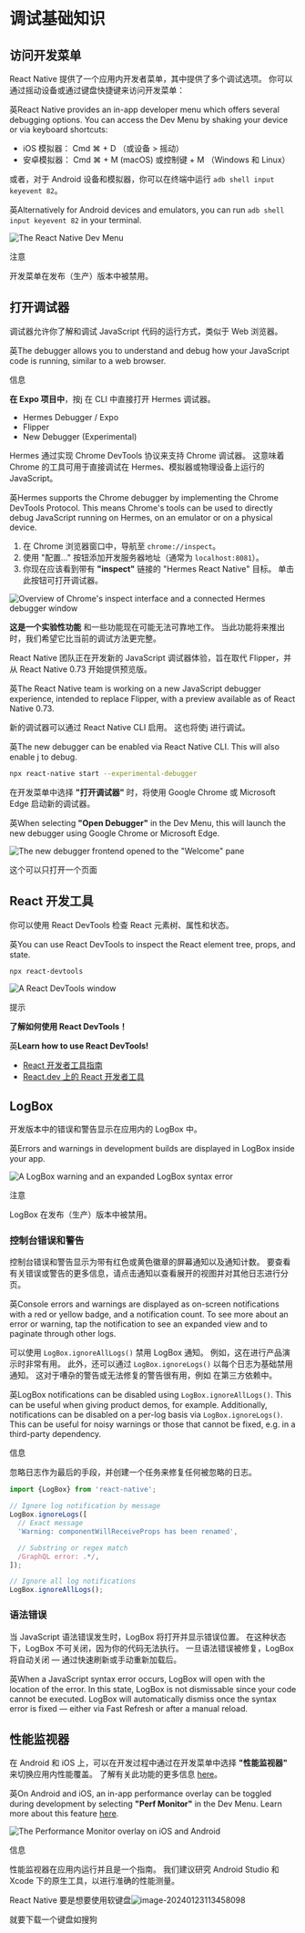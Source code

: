 # 调试基础知识

## 访问开发菜单[](https://rn.nodejs.cn/docs/debugging?js-debugger=hermes#accessing-the-dev-menu)

React Native 提供了一个应用内开发者菜单，其中提供了多个调试选项。 你可以通过摇动设备或通过键盘快捷键来访问开发菜单：

英React Native provides an in-app developer menu which offers several debugging options. You can access the Dev Menu by shaking your device or via keyboard shortcuts:

- iOS 模拟器： Cmd ⌘ + D （或设备 > 摇动）
- 安卓模拟器： Cmd ⌘ + M (macOS) 或控制键 + M （Windows 和 Linux）

或者，对于 Android 设备和模拟器，你可以在终端中运行 `adb shell input keyevent 82`。

英Alternatively for Android devices and emulators, you can run `adb shell input keyevent 82` in your terminal.

![The React Native Dev Menu](https://rn.nodejs.cn/assets/images/debugging-dev-menu-2453a57e031a9da86b2ed42f16ffe82a.jpg)

注意

开发菜单在发布（生产）版本中被禁用。

## 打开调试器[](https://rn.nodejs.cn/docs/debugging?js-debugger=hermes#opening-the-debugger)

调试器允许你了解和调试 JavaScript 代码的运行方式，类似于 Web 浏览器。

英The debugger allows you to understand and debug how your JavaScript code is running, similar to a web browser.

信息

**在 Expo 项目中**，按j 在 CLI 中直接打开 Hermes 调试器。

- Hermes Debugger / Expo
- Flipper
- New Debugger (Experimental)

Hermes 通过实现 Chrome DevTools 协议来支持 Chrome 调试器。 这意味着 Chrome 的工具可用于直接调试在 Hermes、模拟器或物理设备上运行的 JavaScript。

英Hermes supports the Chrome debugger by implementing the Chrome DevTools Protocol. This means Chrome's tools can be used to directly debug JavaScript running on Hermes, on an emulator or on a physical device.

1. 在 Chrome 浏览器窗口中，导航至 `chrome://inspect`。
2. 使用 "配置..." 按钮添加开发服务器地址（通常为 `localhost:8081`）。
3. 你现在应该看到带有 **"inspect"** 链接的 "Hermes React Native" 目标。 单击此按钮可打开调试器。

![Overview of Chrome&#39;s inspect interface and a connected Hermes debugger window](https://rn.nodejs.cn/assets/images/debugging-hermes-debugger-instructions-98680a9a8eb0f1f522f290c89f7445d7.jpg)



**这是一个实验性功能** 和一些功能现在可能无法可靠地工作。 当此功能将来推出时，我们希望它比当前的调试方法更完整。

React Native 团队正在开发新的 JavaScript 调试器体验，旨在取代 Flipper，并从 React Native 0.73 开始提供预览版。

英The React Native team is working on a new JavaScript debugger experience, intended to replace Flipper, with a preview available as of React Native 0.73.

新的调试器可以通过 React Native CLI 启用。 这也将使j 进行调试。

英The new debugger can be enabled via React Native CLI. This will also enable j to debug.

```sh
npx react-native start --experimental-debugger
```



在开发菜单中选择 **"打开调试器"** 时，将使用 Google Chrome 或 Microsoft Edge 启动新的调试器。

英When selecting **"Open Debugger"** in the Dev Menu, this will launch the new debugger using Google Chrome or Microsoft Edge.

![The new debugger frontend opened to the &quot;Welcome&quot; pane](https://rn.nodejs.cn/assets/images/debugging-debugger-welcome-28bc7e9bed8673f606577509e0a6a86c.jpg)

这个可以只打开一个页面





## React 开发工具[](https://rn.nodejs.cn/docs/debugging?js-debugger=hermes#react-devtools)

你可以使用 React DevTools 检查 React 元素树、属性和状态。

英You can use React DevTools to inspect the React element tree, props, and state.

```sh
npx react-devtools
```



![A React DevTools window](https://rn.nodejs.cn/assets/images/debugging-react-devtools-blank-be83571bd8202ea4207efdfc6b1d3920.jpg)

提示

**了解如何使用 React DevTools！**

英**Learn how to use React DevTools!**

- [React 开发者工具指南](https://rn.nodejs.cn/docs/next/react-devtools)
- [React.dev 上的 React 开发者工具](https://react.nodejs.cn/learn/react-developer-tools)

## LogBox[](https://rn.nodejs.cn/docs/debugging?js-debugger=hermes#logbox)

开发版本中的错误和警告显示在应用内的 LogBox 中。

英Errors and warnings in development builds are displayed in LogBox inside your app.

![A LogBox warning and an expanded LogBox syntax error](https://rn.nodejs.cn/assets/images/debugging-logbox-f580603e5bd596a2b9bc2f0d6103afa0.jpg)

注意

LogBox 在发布（生产）版本中被禁用。

### 控制台错误和警告[](https://rn.nodejs.cn/docs/debugging?js-debugger=hermes#console-errors-and-warnings)

控制台错误和警告显示为带有红色或黄色徽章的屏幕通知以及通知计数。 要查看有关错误或警告的更多信息，请点击通知以查看展开的视图并对其他日志进行分页。

英Console errors and warnings are displayed as on-screen notifications with a red or yellow badge, and a notification count. To see more about an error or warning, tap the notification to see an expanded view and to paginate through other logs.

可以使用 `LogBox.ignoreAllLogs()` 禁用 LogBox 通知。 例如，这在进行产品演示时非常有用。 此外，还可以通过 `LogBox.ignoreLogs()` 以每个日志为基础禁用通知。 这对于嘈杂的警告或无法修复的警告很有用，例如 在第三方依赖中。

英LogBox notifications can be disabled using `LogBox.ignoreAllLogs()`. This can be useful when giving product demos, for example. Additionally, notifications can be disabled on a per-log basis via `LogBox.ignoreLogs()`. This can be useful for noisy warnings or those that cannot be fixed, e.g. in a third-party dependency.

信息

忽略日志作为最后的手段，并创建一个任务来修复任何被忽略的日志。

```js
import {LogBox} from 'react-native';

// Ignore log notification by message
LogBox.ignoreLogs([
  // Exact message
  'Warning: componentWillReceiveProps has been renamed',

  // Substring or regex match
  /GraphQL error: .*/,
]);

// Ignore all log notifications
LogBox.ignoreAllLogs();
```



### 语法错误[](https://rn.nodejs.cn/docs/debugging?js-debugger=hermes#syntax-errors)

当 JavaScript 语法错误发生时，LogBox 将打开并显示错误位置。 在这种状态下，LogBox 不可关闭，因为你的代码无法执行。 一旦语法错误被修复，LogBox 将自动关闭 — 通过快速刷新或手动重新加载后。

英When a JavaScript syntax error occurs, LogBox will open with the location of the error. In this state, LogBox is not dismissable since your code cannot be executed. LogBox will automatically dismiss once the syntax error is fixed — either via Fast Refresh or after a manual reload.

## 性能监视器[](https://rn.nodejs.cn/docs/debugging?js-debugger=hermes#performance-monitor)

在 Android 和 iOS 上，可以在开发过程中通过在开发菜单中选择 **"性能监视器"** 来切换应用内性能覆盖。 了解有关此功能的更多信息 [here](https://rn.nodejs.cn/docs/performance)。

英On Android and iOS, an in-app performance overlay can be toggled during development by selecting **"Perf Monitor"** in the Dev Menu. Learn more about this feature [here](https://rn.nodejs.cn/docs/performance).

![The Performance Monitor overlay on iOS and Android](https://rn.nodejs.cn/assets/images/debugging-performance-monitor-2968ccaa4d93764fb4791f178f21a16a.jpg)

信息

性能监视器在应用内运行并且是一个指南。 我们建议研究 Android Studio 和 Xcode 下的原生工具，以进行准确的性能测量。







React Native 要是想要使用软键盘![image-20240123113458098](C:\Users\wangmazi\AppData\Roaming\Typora\typora-user-images\image-20240123113458098.png)

就要下载一个键盘如搜狗